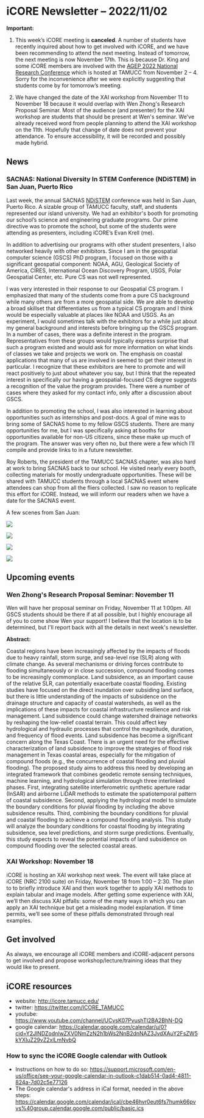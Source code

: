 # iCORE Newsletter – 2022/11/02

**Important:** 

1. This week’s iCORE meeting is **canceled**. A number of students have recently inquired about how to get involved with iCORE, and we have been recommending to attend the next meeting. Instead of tomorrow, the next meeting is now November 17th. This is because Dr. King and some iCORE members are involved with the [AGEP 2022 National Research Conference](https://agep2022.tamucc.edu/) which is hosted at TAMUCC from November 2 – 4. Sorry for the inconvenience after we were explicitly suggesting that students come by for tomorrow’s meeting.

2. We have changed the date of the XAI workshop from November 11 to November 18 because it would overlap with Wen Zhong's Research Proposal Seminar. Most of the audience (and presenter) for the XAI workshop are students that should be present at Wen's seminar. We've already received word from people planning to attend the XAI workshop on the 11th. Hopefully that change of date does not prevent your attendance. To ensure accessibility, it will be recorded and possibly made hybrid. 

## News

### SACNAS: National Diversity In STEM Conference (NDiSTEM) in San Juan, Puerto Rico
Last week, the annual SACNAS [NDiSTEM](https://www.sacnas.org/conference) conference was held in San Juan, Puerto Rico. A sizable group of TAMUCC faculty, staff, and students represented our island university. We had an exhibitor's booth for promoting our school’s science and engineering graduate programs. Our prime directive was to promote the school, but some of the students were attending as presenters, including iCORE’s Evan Krell (me). 

In addition to advertising our programs with other student presenters, I also networked heavily with other exhibitors. Since I am in the geospatial computer science (GSCS) PhD program, I focused on those with a significant geospatial component: NOAA, AGU, Geological Society of America, CIRES, International Ocean Discovery Program, USGS, Polar Geospatial Center, etc. Pure CS was not well represented.

I was very interested in their response to our Geospatial CS program. I emphasized that many of the students come from a pure CS background while many others are from a more geospatial side. We are able to develop a broad skillset that differentiates us from a typical CS program and I think would be especially valuable at places like NOAA and USGS. As an experiment, I would sometimes talk with the exhibitors for a while just about my general background and interests before bringing up the GSCS program. In a number of cases, there was a definite interest in the program. Representatives from these groups would typically express surprise that such a program existed and would ask for more information on what kinds of classes we take and projects we work on. The emphasis on coastal applications that many of us are involved in seemed to get their interest in particular. I recognize that these exhibitors are here to promote and will react positively to just about whatever you say, but I think that the repeated interest in specifically our having a geospatial-focused CS degree suggests a recognition of the value the program provides. There were a number of cases where they asked for my contact info, only after a discussion about GSCS. 

In addition to promoting the school, I was also interested in learning about opportunities such as internships and post-docs. A goal of mine was to bring some of SACNAS home to my fellow GSCS students. There are many opportunities for me, but I was specifically asking at booths for opportunities available for non-US citizens, since these make up much of the program. The answer was very often no, but there were a few which I’ll compile and provide links to in a future newsletter. 

Roy Roberts, the president of the TAMUCC SACNAS chapter, was also hard at work to bring SACNAS back to our school. He visited nearly every booth, collecting materials for mostly undergraduate opportunities. These will be shared with TAMUCC students through a local SACNAS event where attendees can shop from all the fliers collected. I saw no reason to replicate this effort for iCORE. Instead, we will inform our readers when we have a date for the SACNAS event.  

A few scenes from San Juan:


![](../img/PA270008.JPG)


![](../img/PA290112.JPG)


![](../img/PA290096.JPG)


![](../img/KIMG1538.JPG)


## Upcoming events

### Wen Zhong's Research Proposal Seminar: November 11

Wen will have her proposal seminar on Friday, November 11 at 1:00pm. All GSCS students should be there if at all possible, but I highly encourage all of you to come show Wen your support! I believe that the location is to be determined, but I'll report back with all the details in next week's newsletter.

**Abstract:**

Coastal regions have been increasingly affected by the impacts of floods due to heavy rainfall, storm surge, and sea-level rise (SLR) along with climate change. As several mechanisms or driving forces contribute to flooding simultaneously or in close succession, compound flooding comes to be increasingly commonplace. Land subsidence, as an important cause of the relative SLR, can potentially exacerbate coastal flooding. Existing studies have focused on the direct inundation over subsiding land surface, but there is little understanding of the impacts of subsidence on the drainage structure and capacity of coastal watersheds, as well as the implications of these impacts for coastal infrastructure resilience and risk management. Land subsidence could change watershed drainage networks by reshaping the low-relief coastal terrain. This could affect key hydrological and hydraulic processes that control the magnitude, duration, and frequency of flood events. Land subsidence has become a significant concern along the Texas Coast. There is an urgent need for the effective characterization of land subsidence to improve the strategies of flood risk management in Texas coastal areas, especially for the mitigation of compound floods (e.g., the concurrence of coastal flooding and pluvial flooding). The proposed study aims to address this need by developing an integrated framework that combines geodetic remote sensing techniques, machine learning, and hydrological simulation through three interlinked phases. First, integrating satellite interferometric synthetic aperture radar (InSAR) and airborne LiDAR methods to estimate the spatiotemporal pattern of coastal subsidence. Second, applying the hydrological model to simulate the boundary conditions for pluvial flooding by including the above subsidence results. Third, combining the boundary conditions for pluvial and coastal flooding to achieve a compound flooding analysis. This study will analyze the boundary conditions for coastal flooding by integrating subsidence, sea level predictions, and storm surge predictions. Eventually, this study expects to reveal the potential impacts of land subsidence on compound flooding over the selected coastal areas.

### XAI Workshop: November 18

iCORE is hosting an XAI workshop next week. The event will take place at iCORE (NRC 2100 suite) on Friday, November 18 from 1:00 – 2:30. The plan to to briefly introduce XAI and then work together to apply XAI methods to explain tabular and image models. After getting some experience with XAI, we’ll then discuss XAI pitfalls: some of the many ways in which you can apply an XAI technique but get a misleading model explanation. If time permits, we’ll see some of these pitfalls demonstrated through real examples. 

## Get involved

As always, we encourage all iCORE members and iCORE-adjacent persons to get involved and propose workshop/lecture/training ideas that they would like to present.

## iCORE resources

- website: http://icore.tamucc.edu/
- twitter: https://twitter.com/ICORE_TAMUCC
- youtube: https://www.youtube.com/channel/UCvsK07PvushTI2BA2BhN-DQ
- google calendar: https://calendar.google.com/calendar/u/0?cid=Y2JlNDZodnIwZXV0NmZzN2h1bWs2NnB2dnNAZ3JvdXAuY2FsZW5kYXIuZ29vZ2xlLmNvbQ

### How to sync the iCORE Google calendar with Outlook

- Instructions on how to do so: https://support.microsoft.com/en-us/office/see-your-google-calendar-in-outlook-c1dab514-0ad4-4811-824a-7d02c5e77126
- The Google calendar's address in iCal format, needed in the above steps: https://calendar.google.com/calendar/ical/cbe46hvr0eut6fs7humk66pvvs%40group.calendar.google.com/public/basic.ics
